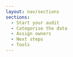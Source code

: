 ```yaml
---
layout: nav/sections
sections:
  - Start your audit
  - Categorise the data
  - Assign owners
  - Next steps
  - Tools
---
```

